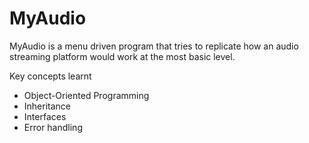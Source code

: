 # MyAudio

MyAudio is a menu driven program that tries to replicate how an audio streaming platform would work at the most basic level. 

Key concepts learnt
- Object-Oriented Programming
- Inheritance
- Interfaces
- Error handling
